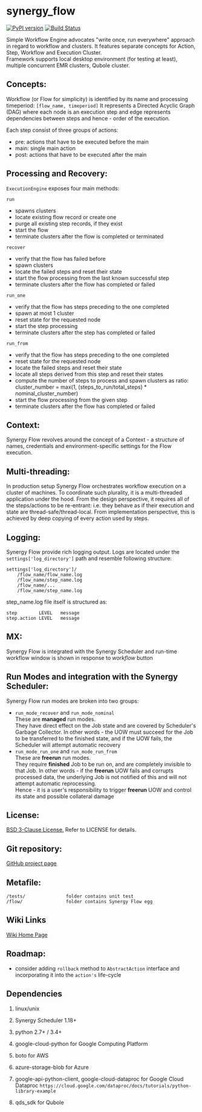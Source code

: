 # synergy_flow

[![PyPI version](https://img.shields.io/pypi/v/synergy_flow.svg)](https://pypi.python.org/pypi/synergy_flow)
[![Build Status](https://travis-ci.org/mushkevych/synergy_flow.svg?branch=master)](https://travis-ci.org/mushkevych/synergy_flow)

Simple Workflow Engine advocates "write once, run everywhere" approach in regard to workflow and clusters. 
It features separate concepts for Action, Step, Workflow and Execution Cluster.  
Framework supports local desktop environment (for testing at least), multiple concurrent EMR clusters, Qubole cluster.

Concepts:
---------

Workflow (or Flow for simplicity) is identified by its name and processing timeperiod: `[flow_name, timeperiod]`
It represents a Directed Acyclic Graph (DAG) where each node is an execution step
and edge represents dependencies between steps and hence - order of the execution.

Each step consist of three groups of actions:
- pre: actions that have to be executed before the main
- main: single main action
- post: actions that have to be executed after the main


Processing and Recovery:
---------

`ExecutionEngine` exposes four main methods:

`run`
- spawns clusters
- locate existing flow record or create one
- purge all existing step records, if they exist
- start the flow
- terminate clusters after the flow is completed or terminated

`recover`
- verify that the flow has failed before
- spawn clusters
- locate the failed steps and reset their state
- start the flow processing from the last known successful step
- terminate clusters after the flow has completed or failed

`run_one`
- verify that the flow has steps preceding to the one completed
- spawn at most 1 cluster
- reset state for the requested node
- start the step processing
- terminate clusters after the step has completed or failed

`run_from`
- verify that the flow has steps preceding to the one completed
- reset state for the requested node
- locate the failed steps and reset their state
- locate all steps derived from this step and reset their states
- compute the number of steps to process and spawn clusters as ratio:
  cluster_number = max(1, (steps_to_run/total_steps) * nominal_cluster_number)
- start the flow processing from the given step
- terminate clusters after the flow has completed or failed


Context:
---------

Synergy Flow revolves around the concept of a Context - a structure of names,
credentials and environment-specific settings for the Flow execution.


Multi-threading:
---------

In production setup Synergy Flow orchestrates workflow execution on a cluster of machines.
To coordinate such plurality, it is a multi-threaded application under the hood.
From the design perspective, it requires all of the steps/actions to be re-entrant:
i.e. they behave as if their execution and state are thread-safe/thread-local.
From implementation perspective, this is achieved by deep copying of every action used by steps.


Logging:
---------

Synergy Flow provide rich logging output.
Logs are located under the `settings['log_directory']` path and resemble following structure:

    settings['log_directory']/
        /flow_name/flow_name.log
        /flow_name/step_name.log
        /flow_name/...
        /flow_name/step_name.log

step_name.log file itself is structured as:

    step        LEVEL   message
    step.action LEVEL   message


MX:
---------

Synergy Flow is integrated with the Synergy Scheduler and run-time workflow window is shown in response to *workflow* button 


Run Modes and integration with the Synergy Scheduler:
---------

Synergy Flow run modes are broken into two groups:
- `run_mode_recover` and `run_mode_nominal`  
  These are **managed** run modes.  
  They have direct effect on the Job state and are covered by Scheduler's Garbage Collector. 
  In other words - the UOW must succeed for the Job to be transferred to the finished state, 
  and if the UOW fails, the Scheduler will attempt automatic recovery 
- `run_mode_run_one` and `run_mode_run_from`  
  These are **freerun** run modes.  
  They require **finished** Job to be run on, and are completely invisible to that Job. 
  In other words - if the **freerun** UOW fails and corrupts processed data, the underlying Job 
  is not notified of this and will not attempt automatic reprocessing.  
  Hence - it is a user's responsibility to trigger **freerun** UOW and control its state and possible collateral damage


License:
---------

[BSD 3-Clause License.](http://en.wikipedia.org/wiki/BSD_licenses#3-clause_license_.28.22Revised_BSD_License.22.2C_.22New_BSD_License.22.2C_or_.22Modified_BSD_License.22.29)
Refer to LICENSE for details.


Git repository:
---------
[GitHub project page](https://github.com/mushkevych/synergy_flow)


Metafile:
---------

    /tests/               folder contains unit test
    /flow/                folder contains Synergy Flow egg


Wiki Links
---------
[Wiki Home Page](https://github.com/mushkevych/synergy_flow/wiki)


Roadmap:
---------

- consider adding `rollback` method to `AbstractAction` interface and incorporating it into the `action's` life-cycle


Dependencies
---------
1. linux/unix
1. Synergy Scheduler 1.18+
1. python 2.7+ / 3.4+

1. google-cloud-python for Google Computing Platform 
1. boto for AWS 
1. azure-storage-blob for Azure

1. google-api-python-client, google-cloud-dataproc for Google Cloud Dataproc
`https://cloud.google.com/dataproc/docs/tutorials/python-library-example`

1. qds_sdk for Qubole 
